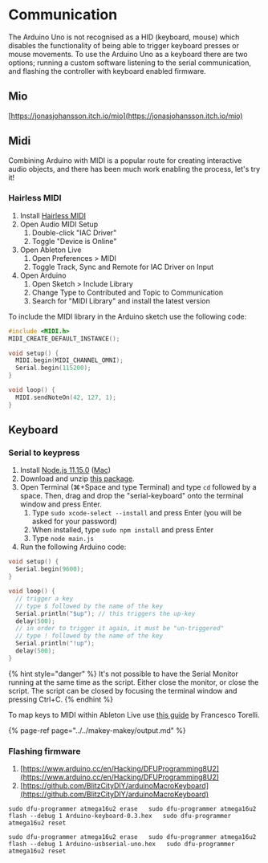 # Communication

The Arduino Uno is not recognised as a HID \(keyboard, mouse\) which disables the functionality of being able to trigger keyboard presses or mouse movements. To use the Arduino Uno as a keyboard there are two options; running a custom software listening to the serial communication, and flashing the controller with keyboard enabled firmware.

## Mio

[https://jonasjohansson.itch.io/mio](https://jonasjohansson.itch.io/mio)

## Midi

Combining Arduino with MIDI is a popular route for creating interactive audio objects, and there has been much work enabling the process, let's try it!

### Hairless MIDI

1. Install [Hairless MIDI](https://projectgus.github.io/hairless-midiserial/#downloads)
2. Open Audio MIDI Setup
   1. Double-click "IAC Driver"
   2. Toggle "Device is Online"
3. Open Ableton Live
   1. Open Preferences &gt; MIDI
   2. Toggle Track, Sync and Remote for IAC Driver on Input
4. Open Arduino
   1. Open Sketch &gt; Include Library
   2. Change Type to Contributed and Topic to Communication
   3. Search for "MIDI Library" and install the latest version

To include the MIDI library in the Arduino sketch use the following code:

```cpp
#include <MIDI.h>
MIDI_CREATE_DEFAULT_INSTANCE();

void setup() {
  MIDI.begin(MIDI_CHANNEL_OMNI);
  Serial.begin(115200);
}

void loop() {
  MIDI.sendNoteOn(42, 127, 1);
}
```

## Keyboard

### Serial to keypress

1. Install [Node.js 11.15.0](https://nodejs.org/download/release/v11.15.0/) \([Mac](https://nodejs.org/download/release/v11.15.0/node-v11.15.0.pkg)\)
2. Download and unzip [this package](https://github.com/jonasjohansson/anyino).
3. Open Terminal \(⌘+Space and type Terminal\) and type `cd` followed by a space. Then, drag and drop the "serial-keyboard" onto the terminal window and press Enter.
   1. Type `sudo xcode-select --install` and press Enter \(you will be asked for your password\)
   2. When installed, type `sudo npm install` and press Enter
   3. Type `node main.js`
4. Run the following Arduino code:

```cpp
void setup() {
  Serial.begin(9600);
}

void loop() {
  // trigger a key
  // type $ followed by the name of the key
  Serial.println("$up"); // this triggers the up-key
  delay(500);
  // in order to trigger it again, it must be "un-triggered"
  // type ! followed by the name of the key
  Serial.println("!up");
  delay(500);
}
```

{% hint style="danger" %}
It's not possible to have the Serial Monitor running at the same time as the script. Either close the monitor, or close the script. The script can be closed by focusing the terminal window and pressing Ctrl+C.
{% endhint %}

To map keys to MIDI within Ableton Live use [this guide](https://docs.google.com/presentation/d/1xjRhla6aTVtzeQlrOa1kbYAJJDvl3UsJot2TUJzc7BY/edit#slide=id.g707c928d06_0_63) by Francesco Torelli.

{% page-ref page="../../makey-makey/output.md" %}

### Flashing firmware

1. [https://www.arduino.cc/en/Hacking/DFUProgramming8U2](https://www.arduino.cc/en/Hacking/DFUProgramming8U2)
2. [https://github.com/BlitzCityDIY/arduinoMacroKeyboard](https://github.com/BlitzCityDIY/arduinoMacroKeyboard)

`sudo dfu-programmer atmega16u2 erase  
sudo dfu-programmer atmega16u2 flash --debug 1 Arduino-keyboard-0.3.hex  
sudo dfu-programmer atmega16u2 reset`

`sudo dfu-programmer atmega16u2 erase  
sudo dfu-programmer atmega16u2 flash --debug 1 Arduino-usbserial-uno.hex  
sudo dfu-programmer atmega16u2 reset`

